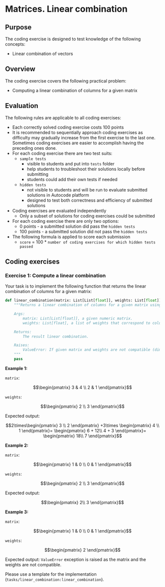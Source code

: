 # Matrices. Linear combination

## Purpose

The coding exercise is designed to test knowledge of the following concepts:

* Linear combination of vectors

## Overview

The coding exercise covers the following practical problem:
* Computing a linear combination of columns for a given matrix

## Evaluation

The following rules are applicable to all coding exercises:
* Each correctly solved coding exercise costs 100 points
* It is recommended to sequentially approach coding exercises as difficulty may gradually increase from the first exercise to the last one. Sometimes coding exercises are easier to accomplish having the preceding ones done.
* For each coding exercise there are two test suits:
  * `sample tests`
    * visible to students and put into `tests` folder
    * help students to troubleshoot their solutions locally before submitting
    * students could add their own tests if needed
  * `hidden tests`
    * not visible to students and will be run to evaluate submitted solutions in Autocode platform
    * designed to test both correctness and efficiency of submitted solutions
* Coding exercises are evaluated independently
  * Only a subset of solutions for coding exercises could be submitted
* For each coding exercise there are only two options:
    * 0 points - a submitted solution did pass the `hidden tests`
    * 100 points - a submitted solution did not pass the `hidden tests`
* The following formula is applied to score each submission
  * `score` = 100 * `number of coding exercises for which hidden tests passed`

## Coding exercises

### Exercise 1: Compute a linear combination

Your task is to implement the following function that returns the linear combination of columns for a given matrix:

```python
def linear_combination(matrix: List[List[float]], weights: List[float]) -> List[float]:
    """Returns a linear combination of columns for a given matrix using a list of corresponding weights.

    Args:
        matrix: List[List[float]], a given numeric matrix.
        weights: List[float], a list of weights that correspond to columns

    Returns:
        The result linear combination.

    Raises:
        ValueError: If given matrix and weights are not compatible (dimensionalities don't match).
    """
    pass
```

**Example 1:**

`matrix`:
```math
\begin{pmatrix}
   3 & 4 \\
   2 & 1
\end{pmatrix}
```

`weights`:
```math
\begin{pmatrix}
   2 \\
   3 
\end{pmatrix}
```

Expected output: 

```math
2\times\begin{pmatrix}
   3 \\
   2 
\end{pmatrix}
+3\times
\begin{pmatrix}
   4 \\
   1 
\end{pmatrix}=
\begin{pmatrix}
   6 + 12\\
   4 + 3
\end{pmatrix}=
\begin{pmatrix}
   18\\
   7
\end{pmatrix}
```

**Example 2:**

`matrix`:
```math
\begin{pmatrix}
   1 & 0 \\
   0 & 1
\end{pmatrix}
```

`weights`:
```math
\begin{pmatrix}
   2 \\
   3 
\end{pmatrix}
```

Expected output: 

```math
\begin{pmatrix}
   2\\
   3
\end{pmatrix}
```

**Example 3:**

`matrix`:
```math
\begin{pmatrix}
   1 & 0 \\
   0 & 1
\end{pmatrix}
```

`weights`:
```math
\begin{pmatrix}
   2
\end{pmatrix}
```

Expected output: `ValueError` exception is raised as the matrix and the weights are not compatible.

Please use a template for the implementation (`tasks/linear_combination:linear_combination`).
